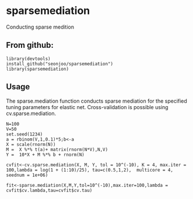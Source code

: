 # sparsemediation
Conducting sparse medition

## From github:
```{r}
library(devtools)
install_github("seonjoo/sparsemediation")
library(sparsemediation)
```

## Usage
The sparse.mediation function conducts sparse mediation for the specified tuning parameters for elastic net. 
Cross-validation is possible using cv.sparse.mediation.

```{r}
N=100
V=50
set.seed(1234)
a = rbinom(V,1,0.1)*5;b<-a
X = scale(rnorm(N))
M =  X %*% t(a)+ matrix(rnorm(N*V),N,V)
Y =  10*X + M %*% b + rnorm(N)

cvfit<-cv.sparse.mediation(X, M, Y, tol = 10^(-10), K = 4, max.iter = 100,lambda = log(1 + (1:10)/25), tau=c(0.5,1,2),  multicore = 4, seednum = 1e+06)

fit<-sparse.mediation(X,M,Y,tol=10^(-10),max.iter=100,lambda = cvfit$cv.lambda,tau=cvfit$cv.tau)
